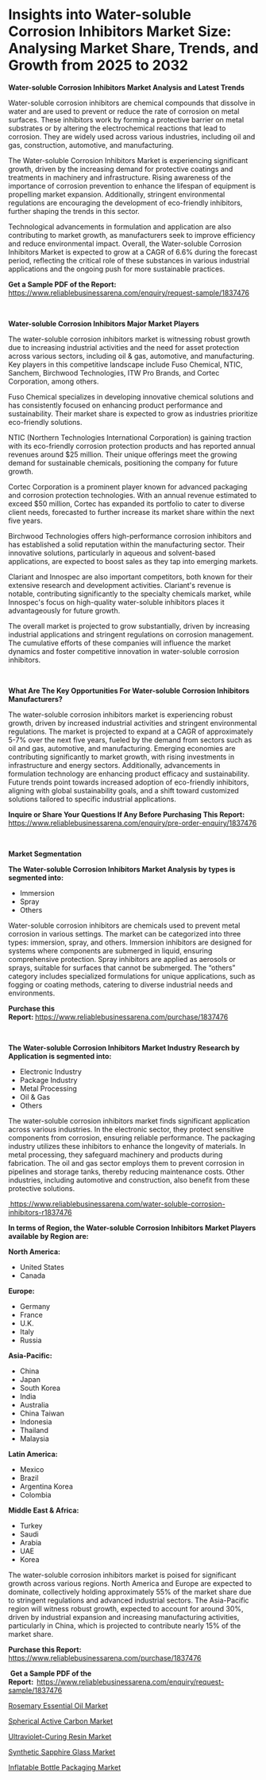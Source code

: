 <p><h1>Insights into Water-soluble Corrosion Inhibitors Market Size: Analysing Market Share, Trends, and Growth from 2025 to 2032</h1></p><p><strong>Water-soluble Corrosion Inhibitors Market Analysis and Latest Trends</strong></p>
<p><p>Water-soluble corrosion inhibitors are chemical compounds that dissolve in water and are used to prevent or reduce the rate of corrosion on metal surfaces. These inhibitors work by forming a protective barrier on metal substrates or by altering the electrochemical reactions that lead to corrosion. They are widely used across various industries, including oil and gas, construction, automotive, and manufacturing.</p><p>The Water-soluble Corrosion Inhibitors Market is experiencing significant growth, driven by the increasing demand for protective coatings and treatments in machinery and infrastructure. Rising awareness of the importance of corrosion prevention to enhance the lifespan of equipment is propelling market expansion. Additionally, stringent environmental regulations are encouraging the development of eco-friendly inhibitors, further shaping the trends in this sector.</p><p>Technological advancements in formulation and application are also contributing to market growth, as manufacturers seek to improve efficiency and reduce environmental impact. Overall, the Water-soluble Corrosion Inhibitors Market is expected to grow at a CAGR of 6.6% during the forecast period, reflecting the critical role of these substances in various industrial applications and the ongoing push for more sustainable practices.</p></p>
<p><strong>Get a Sample PDF of the Report:&nbsp;</strong> <a href="https://www.reliablebusinessarena.com/enquiry/request-sample/1837476?utm_campaign=1990&utm_medium=2&utm_source=Github&utm_content=ia&utm_term=03022025&utm_id=water-soluble-corrosion-inhibitors">https://www.reliablebusinessarena.com/enquiry/request-sample/1837476</a></p>
<p>&nbsp;</p>
<p><strong>Water-soluble Corrosion Inhibitors Major Market Players</strong></p>
<p><p>The water-soluble corrosion inhibitors market is witnessing robust growth due to increasing industrial activities and the need for asset protection across various sectors, including oil & gas, automotive, and manufacturing. Key players in this competitive landscape include Fuso Chemical, NTIC, Sanchem, Birchwood Technologies, ITW Pro Brands, and Cortec Corporation, among others.</p><p>Fuso Chemical specializes in developing innovative chemical solutions and has consistently focused on enhancing product performance and sustainability. Their market share is expected to grow as industries prioritize eco-friendly solutions.</p><p>NTIC (Northern Technologies International Corporation) is gaining traction with its eco-friendly corrosion protection products and has reported annual revenues around $25 million. Their unique offerings meet the growing demand for sustainable chemicals, positioning the company for future growth.</p><p>Cortec Corporation is a prominent player known for advanced packaging and corrosion protection technologies. With an annual revenue estimated to exceed $50 million, Cortec has expanded its portfolio to cater to diverse client needs, forecasted to further increase its market share within the next five years.</p><p>Birchwood Technologies offers high-performance corrosion inhibitors and has established a solid reputation within the manufacturing sector. Their innovative solutions, particularly in aqueous and solvent-based applications, are expected to boost sales as they tap into emerging markets.</p><p>Clariant and Innospec are also important competitors, both known for their extensive research and development activities. Clariant's revenue is notable, contributing significantly to the specialty chemicals market, while Innospec's focus on high-quality water-soluble inhibitors places it advantageously for future growth.</p><p>The overall market is projected to grow substantially, driven by increasing industrial applications and stringent regulations on corrosion management. The cumulative efforts of these companies will influence the market dynamics and foster competitive innovation in water-soluble corrosion inhibitors.</p></p>
<p>&nbsp;</p>
<p><strong>What Are The Key Opportunities For Water-soluble Corrosion Inhibitors Manufacturers?</strong></p>
<p><p>The water-soluble corrosion inhibitors market is experiencing robust growth, driven by increased industrial activities and stringent environmental regulations. The market is projected to expand at a CAGR of approximately 5-7% over the next five years, fueled by the demand from sectors such as oil and gas, automotive, and manufacturing. Emerging economies are contributing significantly to market growth, with rising investments in infrastructure and energy sectors. Additionally, advancements in formulation technology are enhancing product efficacy and sustainability. Future trends point towards increased adoption of eco-friendly inhibitors, aligning with global sustainability goals, and a shift toward customized solutions tailored to specific industrial applications.</p></p>
<p><strong>Inquire or Share Your Questions If Any Before Purchasing This Report:</strong> <a href="https://www.reliablebusinessarena.com/enquiry/pre-order-enquiry/1837476?utm_campaign=1990&utm_medium=2&utm_source=Github&utm_content=ia&utm_term=03022025&utm_id=water-soluble-corrosion-inhibitors">https://www.reliablebusinessarena.com/enquiry/pre-order-enquiry/1837476</a></p>
<p>&nbsp;</p>
<p><strong>Market Segmentation</strong></p>
<p><strong>The Water-soluble Corrosion Inhibitors Market Analysis by types is segmented into:</strong></p>
<p><ul><li>Immersion</li><li>Spray</li><li>Others</li></ul></p>
<p><p>Water-soluble corrosion inhibitors are chemicals used to prevent metal corrosion in various settings. The market can be categorized into three types: immersion, spray, and others. Immersion inhibitors are designed for systems where components are submerged in liquid, ensuring comprehensive protection. Spray inhibitors are applied as aerosols or sprays, suitable for surfaces that cannot be submerged. The “others” category includes specialized formulations for unique applications, such as fogging or coating methods, catering to diverse industrial needs and environments.</p></p>
<p><strong>Purchase this Report:&nbsp;</strong><a href="https://www.reliablebusinessarena.com/purchase/1837476?utm_campaign=1990&utm_medium=2&utm_source=Github&utm_content=ia&utm_term=03022025&utm_id=water-soluble-corrosion-inhibitors">https://www.reliablebusinessarena.com/purchase/1837476</a></p>
<p>&nbsp;</p>
<p><strong>The Water-soluble Corrosion Inhibitors Market Industry Research by Application is segmented into:</strong></p>
<p><ul><li>Electronic Industry</li><li>Package Industry</li><li>Metal Processing</li><li>Oil & Gas</li><li>Others</li></ul></p>
<p><p>The water-soluble corrosion inhibitors market finds significant application across various industries. In the electronic sector, they protect sensitive components from corrosion, ensuring reliable performance. The packaging industry utilizes these inhibitors to enhance the longevity of materials. In metal processing, they safeguard machinery and products during fabrication. The oil and gas sector employs them to prevent corrosion in pipelines and storage tanks, thereby reducing maintenance costs. Other industries, including automotive and construction, also benefit from these protective solutions.</p></p>
<p><a href="https://www.reliablebusinessarena.com/water-soluble-corrosion-inhibitors-r1837476?utm_campaign=1990&utm_medium=2&utm_source=Github&utm_content=ia&utm_term=03022025&utm_id=water-soluble-corrosion-inhibitors">&nbsp;https://www.reliablebusinessarena.com/water-soluble-corrosion-inhibitors-r1837476</a></p>
<p><strong>In terms of Region, the Water-soluble Corrosion Inhibitors Market Players available by Region are:</strong></p>
<p>
    <p> <strong> North America: </strong>
        <ul>
            <li>United States</li>
            <li>Canada</li>
        </ul>
        </p> 
    <p> <strong> Europe: </strong>
        <ul>
            <li>Germany</li>
            <li>France</li>
            <li>U.K.</li>
            <li>Italy</li>
            <li>Russia</li>
        </ul>
        </p> 
    <p> <strong> Asia-Pacific: </strong>
        <ul>
            <li>China</li>
            <li>Japan</li>
            <li>South Korea</li>
            <li>India</li>
            <li>Australia</li>
            <li>China Taiwan</li>
            <li>Indonesia</li>
            <li>Thailand</li>
            <li>Malaysia</li>
        </ul>
        </p> 
    <p> <strong> Latin America: </strong>
        <ul>
            <li>Mexico</li>
            <li>Brazil</li>
            <li>Argentina Korea</li>
            <li>Colombia</li>
        </ul>
        </p> 
    <p> <strong> Middle East & Africa: </strong>
        <ul>
            <li>Turkey</li>
            <li>Saudi</li>
            <li>Arabia</li>
            <li>UAE</li>
            <li>Korea</li>
        </ul>
    </p>
    </p>
<p><p>The water-soluble corrosion inhibitors market is poised for significant growth across various regions. North America and Europe are expected to dominate, collectively holding approximately 55% of the market share due to stringent regulations and advanced industrial sectors. The Asia-Pacific region will witness robust growth, expected to account for around 30%, driven by industrial expansion and increasing manufacturing activities, particularly in China, which is projected to contribute nearly 15% of the market share.</p></p>
<p><strong>Purchase this Report: </strong><a href="https://www.reliablebusinessarena.com/purchase/1837476?utm_campaign=1990&utm_medium=2&utm_source=Github&utm_content=ia&utm_term=03022025&utm_id=water-soluble-corrosion-inhibitors">https://www.reliablebusinessarena.com/purchase/1837476</a></p>
<p>&nbsp;<strong>Get a Sample PDF of the Report:&nbsp;&nbsp;</strong><a href="https://www.reliablebusinessarena.com/enquiry/request-sample/1837476?utm_campaign=1990&utm_medium=2&utm_source=Github&utm_content=ia&utm_term=03022025&utm_id=water-soluble-corrosion-inhibitors">https://www.reliablebusinessarena.com/enquiry/request-sample/1837476</a></p>
<p><strong></strong></p>
<p><p><a href="https://www.linkedin.com/pulse/analysis-global-rosemary-essential-oil-market-type-application-daqrf?utm_campaign=1990&utm_medium=2&utm_source=Github&utm_content=ia&utm_term=03022025&utm_id=water-soluble-corrosion-inhibitors">Rosemary Essential Oil Market</a></p><p><a href="https://www.linkedin.com/pulse/spherical-active-carbon-market-growth-competitive-landscape-5mucc?utm_campaign=1990&utm_medium=2&utm_source=Github&utm_content=ia&utm_term=03022025&utm_id=water-soluble-corrosion-inhibitors">Spherical Active Carbon Market</a></p><p><a href="https://www.linkedin.com/pulse/analyzing-ultraviolet-curing-resin-market-expected-cagr-bzvac?utm_campaign=1990&utm_medium=2&utm_source=Github&utm_content=ia&utm_term=03022025&utm_id=water-soluble-corrosion-inhibitors">Ultraviolet-Curing Resin Market</a></p><p><a href="https://www.linkedin.com/pulse/recent-synthetic-sapphire-glass-market-analysis-shows-usugc?utm_campaign=1990&utm_medium=2&utm_source=Github&utm_content=ia&utm_term=03022025&utm_id=water-soluble-corrosion-inhibitors">Synthetic Sapphire Glass Market</a></p><p><a href="https://www.linkedin.com/pulse/inflatable-bottle-packaging-market-report-exploring-growth-ajpgf?utm_campaign=1990&utm_medium=2&utm_source=Github&utm_content=ia&utm_term=03022025&utm_id=water-soluble-corrosion-inhibitors">Inflatable Bottle Packaging Market</a></p></p>